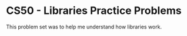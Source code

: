 # CS50 - Libraries Practice Problems
This problem set was to help me understand how libraries work.
